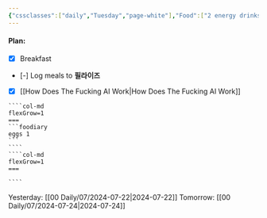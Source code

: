 ```yaml
---
{"cssclasses":["daily","Tuesday","page-white"],"Food":["2 energy drinks","purge"],"diet":false,"cals":false,"date":"2024-07-23","share":true,"dg-publish":true,"permalink":"/00-daily/07/2024-07-23/","contentClasses":"daily Tuesday page-white","dgPassFrontmatter":true,"noteIcon":"","created":"2025-01-21T01:20:16.195+10:00","updated":"2025-01-21T15:25:26.343+10:00"}
---
```


#### Plan:
- [x] Breakfast
- [-] Log meals to **필라이즈**
- [x] [[How Does The Fucking AI Work\|How Does The Fucking AI Work]]

`````col
````col-md
flexGrow=1
===
```foodiary 
eggs 1
```
````
````col-md
flexGrow=1
===

````
`````
Yesterday: [[00 Daily/07/2024-07-22\|2024-07-22]]
Tomorrow: [[00 Daily/07/2024-07-24\|2024-07-24]]